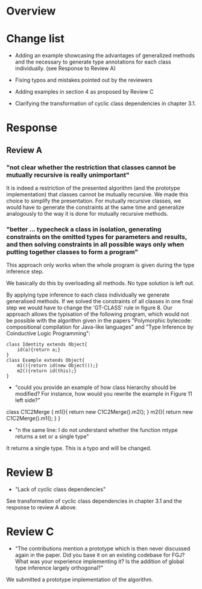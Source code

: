 
# Overview

# Change list

- Adding an example showcasing the advantages of generalized methods and the necessary to generate type annotations for each class individually. (see Response to Review A)

- Fixing typos and mistakes pointed out by the reviewers

- Adding examples in section 4 as proposed by Review C

- Clarifying the transformation of cyclic class dependencies in chapter 3.1.

# Response
## Review A

### "not clear whether the restriction that classes cannot be mutually recursive is really unimportant"

It is indeed a restriction of the presented algorithm (and the
prototype implementation) that classes
cannot be mutually recursive. We made this choice to simplify the
presentation. For mutually recursive classes, we would have to
generate the constraints at the same time and generalize analogously
to the way it is done for mutually recursive methods.

###  "better ... typecheck a class in isolation, generating constraints on the omitted types for parameters and results, and then solving constraints in all possible ways only when putting together classes to form a program"

This approach only works when the whole program is given during the type inference step.

We basically do this by overloading all methods.
No type solution is left out.

By applying type inference to each class individually we generate generalised methods.
If we solved the constraints of all classes in one final step we would have to change the 'GT-CLASS' rule in figure 8.
Our approach allows the typisation of the following program, which would not be possible with the algorithm given in the papers "Polymorphic bytecode: compositional compilation for Java-like languages" and "Type Inference by Coinductive Logic Programming":

    class Identity extends Object{
        id(a){return a;}
    }
    class Example extends Object{
        m1(){return id(new Object());}
        m2(){return id(this);}
    }


- "could you provide an example of how class hierarchy should be modified? For instance, how would you rewrite the example in Figure 11 left side?"

class C1C2Merge {
    m1(){ return new C1C2Merge().m2(); }
    m2(){ return new C1C2Merge().m1(); }
}

- "n the same line: I do not understand whether the function mtype returns a set or a single type"

It returns a single type. This is a typo and will be changed.

# Review B
- "Lack of cyclic class dependencies"

See transformation of cyclic class dependencies in chapter 3.1 and the response to review A above.

# Review C
- "The contributions mention a prototype which is then never discussed again in the paper. Did you base it on an existing codebase for FGJ? What was your experience implementing it? Is the addition of global type inference largely orthogonal?"

We submitted a prototype implementation of the algorithm.
